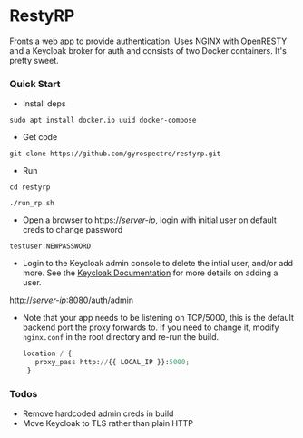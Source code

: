 # RestyRP

Fronts a web app to provide authentication. Uses NGINX with OpenRESTY and a Keycloak broker for auth and consists of two Docker containers. It's pretty sweet.

### Quick Start
- Install deps

`sudo apt install docker.io uuid docker-compose`
- Get code

`git clone https://github.com/gyrospectre/restyrp.git`
- Run

`cd restyrp`

`./run_rp.sh`
- Open a browser to https://*server-ip*, login with initial user on default creds to change password

`testuser:NEWPASSWORD`
- Login to the Keycloak admin console to delete the intial user, and/or add more. See the [Keycloak Documentation](https://www.keycloak.org/docs/3.3/server_admin/topics/users/create-user.html) for more details on adding a user.

http://*server-ip*:8080/auth/admin
- Note that your app needs to be listening on TCP/5000, this is the default backend port the proxy forwards to. If you need to change it, modify `nginx.conf` in the root directory and re-run the build.

   ```python
   location / {
      proxy_pass http://{{ LOCAL_IP }}:5000;
    }
   ```

### Todos
 - Remove hardcoded admin creds in build
 - Move Keycloak to TLS rather than plain HTTP
